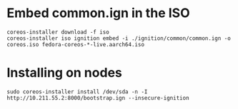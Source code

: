 # Embed common.ign in the ISO

    coreos-installer download -f iso
    coreos-installer iso ignition embed -i ./ignition/common/common.ign -o coreos.iso fedora-coreos-*-live.aarch64.iso

# Installing on nodes

    sudo coreos-installer install /dev/sda -n -I http://10.211.55.2:8000/bootstrap.ign --insecure-ignition
